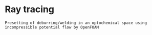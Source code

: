 # Ray tracing
`Presetting of deburring/welding in an optochemical space using incompressible potential flow by OpenFOAM`
